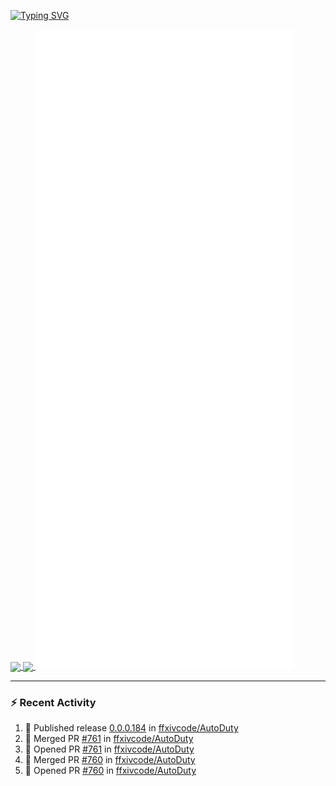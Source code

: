 [![Typing SVG](https://readme-typing-svg.demolab.com?font=Fira+Code&duration=1000&pause=1000&multiline=true&repeat=false&width=435&lines=Simon+Latusek+%7C+Gameplay+Engineer)](https://git.io/typing-svg)

<a href="https://github.com/anuraghazra/github-readme-stats">
  <img height=200 align="center" src="https://github-readme-stats.vercel.app/api?username=erdelf&theme=radical" />
</a>
<a href="https://github.com/anuraghazra/convoychat">
  <img height=200 align="center" src="https://streak-stats.demolab.com?user=erdelf&theme=radical&mode=weekly" />
</a>

<picture>
  <img src="/github-metrics.svg" alt="Metrics">
</picture>

---

### :zap: Recent Activity
<!--START_SECTION:activity-->
1. 🚀 Published release [0.0.0.184](https://github.com/ffxivcode/AutoDuty/releases/tag/0.0.0.184) in [ffxivcode/AutoDuty](https://github.com/ffxivcode/AutoDuty)
2. 🎉 Merged PR [#761](https://github.com/ffxivcode/AutoDuty/pull/761) in [ffxivcode/AutoDuty](https://github.com/ffxivcode/AutoDuty)
3. 💪 Opened PR [#761](https://github.com/ffxivcode/AutoDuty/pull/761) in [ffxivcode/AutoDuty](https://github.com/ffxivcode/AutoDuty)
4. 🎉 Merged PR [#760](https://github.com/ffxivcode/AutoDuty/pull/760) in [ffxivcode/AutoDuty](https://github.com/ffxivcode/AutoDuty)
5. 💪 Opened PR [#760](https://github.com/ffxivcode/AutoDuty/pull/760) in [ffxivcode/AutoDuty](https://github.com/ffxivcode/AutoDuty)
<!--END_SECTION:activity-->

<!--
**erdelf/erdelf** is a ✨ _special_ ✨ repository because its `README.md` (this file) appears on your GitHub profile.

Here are some ideas to get you started:

- 🔭 I’m currently working on ...
- 🌱 I’m currently learning ...
- 👯 I’m looking to collaborate on ...
- 🤔 I’m looking for help with ...
- 💬 Ask me about ...
- 📫 How to reach me: ...
- 😄 Pronouns: ...
- ⚡ Fun fact: ...
-->
